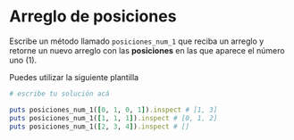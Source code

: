 # Arreglo de posiciones

Escribe un método llamado `posiciones_num_1` que reciba un arreglo y retorne un nuevo arreglo con las **posiciones** en las que aparece el número uno (1).

Puedes utilizar la siguiente plantilla

```ruby
# escribe tu solución acá

puts posiciones_num_1([0, 1, 0, 1]).inspect # [1, 3]
puts posiciones_num_1([1, 1, 1]).inspect # [0, 1, 2]
puts posiciones_num_1([2, 3, 4]).inspect # []
```
